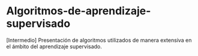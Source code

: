 # Algoritmos-de-aprendizaje-supervisado
[Intermedio] Presentación de algoritmos utilizados de manera extensiva en el ámbito del aprendizaje supervisado.
